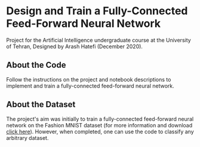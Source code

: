 # Design and Train a Fully-Connected Feed-Forward Neural Network
Project for the Artificial Intelligence undergraduate course at the University of Tehran, Designed by Arash Hatefi (December 2020).

## About the Code
Follow the instructions on the project and notebook descriptions to implement and train a fully-connected feed-forward neural network. 

## About the Dataset
The project's aim was initially to train a fully-connected feed-forward neural network on the Fashion MNIST dataset (for more information and download [click here](https://github.com/zalandoresearch/fashion-mnist)). However, when completed, one can use the code to classify any arbitrary dataset.

